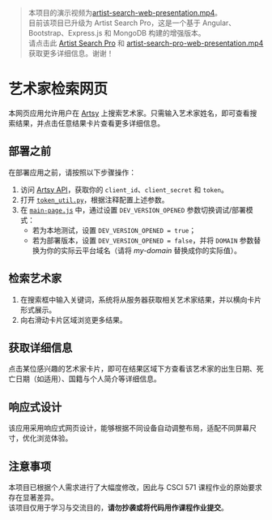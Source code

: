 > 本项目的演示视频为[artist-search-web-presentation.mp4](https://drive.google.com/file/d/1s1TLZP6b2hlV72P6W_J_aXHGdjfJovg7/view?usp=drive_link)。  
> 目前该项目已升级为 Artist Search Pro，这是一个基于 Angular、Bootstrap、Express.js 和 MongoDB 构建的增强版本。  
> 请点击此 [Artist Search Pro](https://github.com/zhichzhang/artist-search-pro) 和 [artist-search-pro-web-presentation.mp4](https://drive.google.com/file/d/1s1TLZP6b2hlV72P6W_J_aXHGdjfJovg7/view?usp=sharing) 获取更多详细信息。谢谢！

# 艺术家检索网页

本网页应用允许用户在 [Artsy](https://www.artsy.net/) 上搜索艺术家。只需输入艺术家姓名，即可查看搜索结果，并点击任意结果卡片查看更多详细信息。

## 部署之前

在部署应用之前，请按照以下步骤操作：

1. 访问 [Artsy API](https://developers.artsy.net/)，获取你的 `client_id`、`client_secret` 和 `token`。
2. 打开 [`token_util.py`](./app/utils/token_util.py)，根据注释配置上述参数。
3. 在 [`main-page.js`](./app/static/js/main-page.js) 中，通过设置 `DEV_VERSION_OPENED` 参数切换调试/部署模式：
   - 若为本地测试，设置 `DEV_VERSION_OPENED = true`；
   - 若为部署版本，设置 `DEV_VERSION_OPENED = false`，并将 `DOMAIN` 参数替换为你的实际云平台域名（请将 *my-domain* 替换成你的实际值）。

## 检索艺术家

1. 在搜索框中输入关键词，系统将从服务器获取相关艺术家结果，并以横向卡片形式展示。
2. 向右滑动卡片区域浏览更多结果。

## 获取详细信息

点击某位感兴趣的艺术家卡片，即可在结果区域下方查看该艺术家的出生日期、死亡日期（如适用）、国籍与个人简介等详细信息。

## 响应式设计

该应用采用响应式网页设计，能够根据不同设备自动调整布局，适配不同屏幕尺寸，优化浏览体验。

## 注意事项

本项目已根据个人需求进行了大幅度修改，因此与 CSCI 571 课程作业的原始要求存在显著差异。  
该项目仅用于学习与交流目的，**请勿抄袭或将代码用作课程作业提交**。
